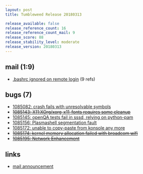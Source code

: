 ```yaml
---
layout: post
title: Tumbleweed Release 20180313

release_available: false
release_reference_count: 16
release_reference_count_mail: 9
release_score: 88
release_stability_level: moderate
release_version: 20180313
---
```


## mail (1:9)

- [.bashrc ignored on remote login](https://lists.opensuse.org/opensuse-factory/2018-03/msg00473.html) (9 refs)

## bugs (7)

<!--more-->

- [1085082: crash fails with unresolvable symbols](https://bugzilla.opensuse.org/show_bug.cgi?id=1085082)
- ~~[1085143: X11:XOrg/xorg-x11-fonts requires some cleanup](https://bugzilla.opensuse.org/show_bug.cgi?id=1085143)~~
- [1085145: openQA tests fail in sssd, relying on python-pam](https://bugzilla.opensuse.org/show_bug.cgi?id=1085145)
- [1085156: Plasmashell segmentation fault](https://bugzilla.opensuse.org/show_bug.cgi?id=1085156)
- [1085172: unable to copy-paste from konsole any more](https://bugzilla.opensuse.org/show_bug.cgi?id=1085172)
- ~~[1085174: kernel memory allocation failed with broadcom wifi](https://bugzilla.opensuse.org/show_bug.cgi?id=1085174)~~
- ~~[1085195: Network Enhancement](https://bugzilla.opensuse.org/show_bug.cgi?id=1085195)~~



## links

- [mail announcement](https://lists.opensuse.org/opensuse-factory/2018-03/msg00368.html)
